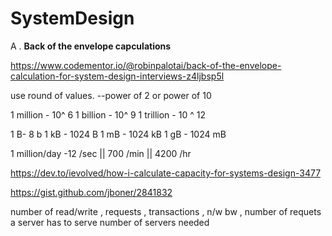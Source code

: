 # SystemDesign

A . **Back of the envelope capculations**

https://www.codementor.io/@robinpalotai/back-of-the-envelope-calculation-for-system-design-interviews-z4ljbsp5l


use round of values. --power of 2 or power of 10 


1  million - 10^ 6
1  billion - 10^ 9
1 trillion - 10 ^ 12

1 B- 8 b
1 kB - 1024 B
1 mB - 1024 kB
1 gB - 1024 mB


1 million/day -12 /sec || 700 /min || 4200 /hr


https://dev.to/ievolved/how-i-calculate-capacity-for-systems-design-3477

https://gist.github.com/jboner/2841832

number of read/write , requests , transactions , n/w bw , 
 number of requets a server has to serve 
 number of servers needed
 


